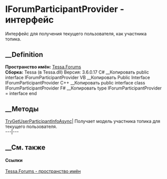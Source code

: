 # IForumParticipantProvider - интерфейс
Интерфейс для получения текущего пользователя, как участника топика.
## __Definition
 **Пространство имён:** [Tessa.Forums](N_Tessa_Forums.htm)  
 **Сборка:** Tessa (в Tessa.dll) Версия: 3.6.0.17
C# __Копировать
     public interface IForumParticipantProvider
VB __Копировать
     Public Interface IForumParticipantProvider
C++ __Копировать
     public interface class IForumParticipantProvider
F# __Копировать
     type IForumParticipantProvider = interface end
##  __Методы
[TryGetUserParticipantInfoAsync](M_Tessa_Forums_IForumParticipantProvider_TryGetUserParticipantInfoAsync.htm)|
Получает модель участника топика для текущего пользователя.  
---|---  
## __См. также
#### Ссылки
[Tessa.Forums - пространство имён](N_Tessa_Forums.htm)
